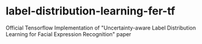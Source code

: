 # label-distribution-learning-fer-tf
Official Tensorflow Implementation of "Uncertainty-aware Label Distribution Learning for Facial Expression Recognition" paper
